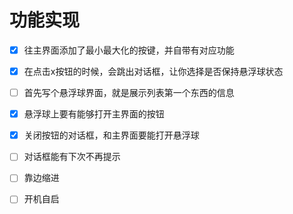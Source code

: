 # 功能实现

- [x] 往主界面添加了最小最大化的按键，并自带有对应功能
- [x] 在点击x按钮的时候，会跳出对话框，让你选择是否保持悬浮球状态
- [ ] 首先写个悬浮球界面，就是展示列表第一个东西的信息
- [x] 悬浮球上要有能够打开主界面的按钮
- [x] 关闭按钮的对话框，和主界面要能打开悬浮球
- [ ] 对话框能有下次不再提示



- [ ] 靠边缩进
- [ ] 开机自启